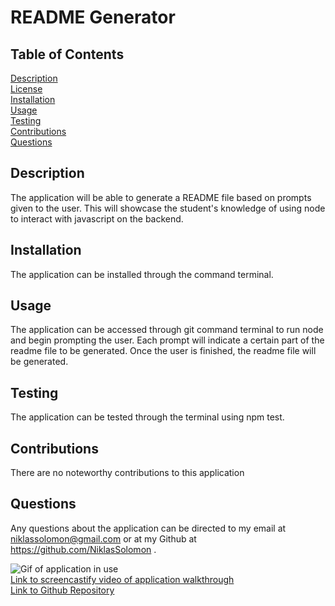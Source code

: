   # README Generator
  ## Table of Contents
  [Description](#description)  
  [License](#license)  
  [Installation](#installation)  
  [Usage](#usage)  
  [Testing](#testing)  
  [Contributions](#contributions)  
  [Questions](#questions)

  ## Description
  The application will be able to generate a README file based on prompts given to the user. This will showcase the student's knowledge of using node to interact with javascript on the backend.

  ## Installation
  The application can be installed through the command terminal.

  ## Usage
  The application can be accessed through git command terminal to run node and begin prompting the user. Each prompt will indicate a certain part of the readme file to be generated. Once the user is finished, the readme file will be generated.

  ## Testing
  The application can be tested through the terminal using npm test.

  ## Contributions
  There are no noteworthy contributions to this application

  ## Questions
  Any questions about the application can be directed to my email at niklassolomon@gmail.com or at my Github at https://github.com/NiklasSolomon .
  
![Gif of application in use](./Assets/READMEgeneratorGIF.gif)  
[Link to screencastify video of application walkthrough](https://drive.google.com/file/d/19jPmc7jrzz5D4xnqdwXTHWR13Nv_RyzH/view)  
[Link to Github Repository](https://github.com/NiklasSolomon/README-Generator)